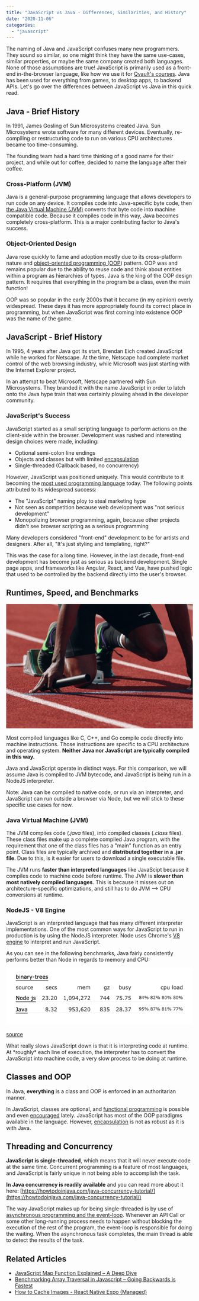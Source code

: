 ```yaml
---
title: "JavaScript vs Java - Differences, Similarities, and History"
date: "2020-11-06"
categories: 
  - "javascript"
---
```


The naming of Java and JavaScript confuses many new programmers. They sound so similar, so one might think they have the same use-cases, similar properties, or maybe the same company created both languages. None of those assumptions are true! JavaScript is primarily used as a front-end in-the-browser language, like how we use it for [Qvault's courses](https://qvault.io/). Java has been used for everything from games, to desktop apps, to backend APIs. Let's go over the differences between JavaScript vs Java in this quick read.

## Java - Brief History

In 1991, James Gosling of Sun Microsystems created Java. Sun Microsystems wrote software for many different devices. Eventually, re-compiling or restructuring code to run on various CPU architectures became too time-consuming.

The founding team had a hard time thinking of a good name for their project, and while out for coffee, decided to name the language after their coffee.

### Cross-Platform (JVM)

Java is a general-purpose programming language that allows developers to run code on any device. It compiles code into Java-specific byte code, then [the Java Virtual Machine (JVM)](https://en.wikipedia.org/wiki/Java_virtual_machine) converts that byte code into machine compatible code. Because it compiles code in this way, Java becomes completely cross-platform. This is a major contributing factor to Java's success.

### Object-Oriented Design

Java rose quickly to fame and adoption mostly due to its cross-platform nature and [object-oriented programming (OOP](https://www.geeksforgeeks.org/object-oriented-programming-oops-concept-in-java/)) pattern. OOP was and remains popular due to the ability to reuse code and think about entities within a program as hierarchies of types. Java is the king of the OOP design pattern. It requires that everything in the program be a class, even the main function!

OOP was so popular in the early 2000s that it became (in my opinion) overly widespread. These days it has more appropriately found its correct place in programming, but when JavaScript was first coming into existence OOP was the name of the game.

## JavaScript - Brief History

In 1995, 4 years after Java got its start, Brendan Eich created JavaScript while he worked for Netscape. At the time, Netscape had complete market control of the web browsing industry, while Microsoft was just starting with the Internet Explorer project.

In an attempt to beat Microsoft, Netscape partnered with Sun Microsystems. They branded it with the name JavaScript in order to latch onto the Java hype train that was certainly plowing ahead in the developer community.

### JavaScript's Success

JavaScript started as a small scripting language to perform actions on the client-side within the browser. Development was rushed and interesting design choices were made, including:

- Optional semi-colon line endings
- Objects and classes but with limited [encapsulation](https://en.wikipedia.org/wiki/Encapsulation_(computer_programming))
- Single-threaded (Callback based, no concurrency)

However, JavaScript was positioned uniquely. This would contribute to it becoming the [most used programming language](https://octoverse.github.com/#top_languages) today. The following points attributed to its widespread success:

- The "JavaScript" naming ploy to steal marketing hype
- Not seen as competition because web development was "not serious development"
- Monopolizing browser programming, again, because other projects didn't see browser scripting as a serious programming

Many developers considered "front-end" development to be for artists and designers. After all, "It's just styling and templating, right?"

This was the case for a long time. However, in the last decade, front-end development has become just as serious as backend development. Single page apps, and frameworks like Angular, React, and Vue, have pushed logic that used to be controlled by the backend directly into the user's browser.

## Runtimes, Speed, and Benchmarks

![runner in starting blocks](images/photo-1461896836934-ffe607ba8211-1024x683.jpeg)

Most compiled languages like C, C++, and Go compile code directly into machine instructions. Those instructions are specific to a CPU architecture and operating system. **Neither Java nor JavaScript are typically compiled in this way.**

Java and JavaScript operate in distinct ways. For this comparison, we will assume Java is compiled to JVM bytecode, and JavaScript is being run in a NodeJS interpreter.

Note: Java can be compiled to native code, or run via an interpreter, and JavaScript can run outside a browser via Node, but we will stick to these specific use cases for now.

### Java Virtual Machine (JVM)

The JVM compiles code (_.java_ files), into compiled classes (_.class_ files). These class files make up a complete compiled Java program, with the requirement that one of the class files has a "main" function as an entry point. Class files are typically archived and **distributed together in a .jar file**. Due to this, is it easier for users to download a single executable file.

The JVM runs **faster than interpreted languages** like JavaScipt because it compiles code to machine code before runtime. The JVM is **slower than most natively compiled languages**. This is because it misses out on architecture-specific optimizations, and still has to do JVM --> CPU conversions at runtime.

### NodeJS - V8 Engine

JavaScript is an interpreted language that has many different interpreter implementations. One of the most common ways for JavaScript to run in production is by using the NodeJS interpreter. Node uses Chrome's [V8 engine](https://v8.dev/) to interpret and run JavaScript.

As you can see in the following benchmarks, Java fairly consistently performs better than Node in regards to memory and CPU:

![binary trees](images/Screen-Shot-2020-01-13-at-8.51.55-AM.png)

[source](https://benchmarksgame-team.pages.debian.net/benchmarksgame/fastest/javascript.html)

What really slows JavaScript down is that it is interpreting code at runtime. At \*roughly\* each line of execution, the interpreter has to convert the JavaScript into machine code, a very slow process to be doing at runtime.

## Classes and OOP

In Java, **everything** is a class and OOP is enforced in an authoritarian manner.

In JavaScript, classes are optional, and [functional programming](https://qvault.io/intro-to-functional-programming/) is possible and even [encouraged](https://qvault.io/2021/02/25/benefits-of-functional-programming/) lately. JavaScript has most of the OOP paradigms available in the language. However, [encapsulation](https://en.wikipedia.org/wiki/Encapsulation_(computer_programming)) is not as robust as it is with Java.

## Threading and Concurrency

**JavaScript is single-threaded**, which means that it will never execute code at the same time. Concurrent programming is a feature of most languages, and JavaScript is fairly unique in not being able to accomplish the task.

**In Java concurrency is readily available** and you can read more about it here: [https://howtodoinjava.com/java-concurrency-tutorial/](https://howtodoinjava.com/java-concurrency-tutorial/)

The way JavaScript makes up for being single-threaded is by use of [asynchronous programming and the event-loop](https://dev.to/steelvoltage/if-javascript-is-single-threaded-how-is-it-asynchronous-56gd). Whenever an API Call or some other long-running process needs to happen without blocking the execution of the rest of the program, the event-loop is responsible for doing the waiting. When the asynchronous task completes, the main thread is able to detect the results of the task.

## Related Articles

- [JavaScript Map Function Explained – A Deep Dive](https://qvault.io/2020/01/12/javascript-map-function-explained-a-deep-dive/)
- [Benchmarking Array Traversal in Javascript – Going Backwards is Fastest](https://qvault.io/2020/01/12/javascript-map-function-explained-a-deep-dive/)
- [How to Cache Images - React Native Expo (Managed)](https://qvault.io/2020/01/12/javascript-map-function-explained-a-deep-dive/)
